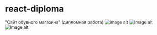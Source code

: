 # react-diploma
"Сайт обувного магазина" (дипломная работа)
![Image alt](https://github.com/vertjs/react-diploma/frontend/raw/master/public/img1.jpg)
![Image alt](https://github.com/vertjs/react-diploma/frontend/raw/master/public/img2.jpg)
![Image alt](https://github.com/vertjs/react-diploma/frontend/raw/master/public/img3.jpg)

